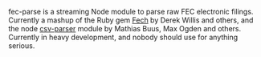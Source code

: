 fec-parse is a streaming Node module to parse raw FEC electronic filings. Currently a mashup of the Ruby gem [Fech](https://github.com/NYTimes/Fech) by Derek Willis and others, and the node [csv-parser](https://github.com/mafintosh/csv-parser) module by Mathias Buus, Max Ogden and others. Currently in heavy development, and nobody should use for anything serious.
